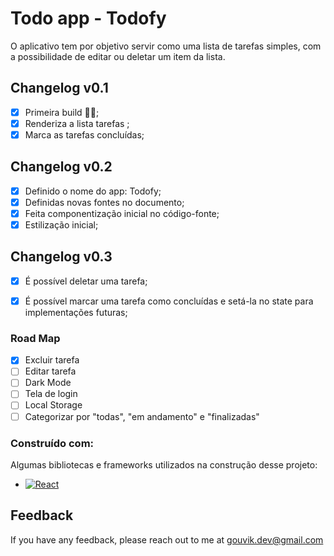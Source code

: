 # Todo app - Todofy

O aplicativo tem por objetivo servir como uma lista de tarefas simples, com a possibilidade de editar ou deletar um item da lista.



## Changelog v0.1


- [x]  Primeira build 🐱‍👤;
- [x]  Renderiza a lista tarefas ;
- [x]  Marca as tarefas concluídas;

## Changelog v0.2

- [x]  Definido o nome do app: Todofy;
- [x]  Definidas novas fontes no documento;
- [x]  Feita componentização inicial no código-fonte;
- [x]  Estilização inicial;

## Changelog v0.3

- [x]  É possível deletar uma tarefa;
- [x]  É possível marcar uma tarefa como concluídas e setá-la no state para implementações futuras;


### Road Map

- [x]  Excluir tarefa
- [ ]  Editar tarefa
- [ ]  Dark Mode
- [ ]  Tela de login
- [ ]  Local Storage
- [ ]  Categorizar por "todas", "em andamento" e "finalizadas"

### Construído com: 

Algumas bibliotecas e frameworks utilizados na construção desse projeto:

* [![React][React.js]][React-url]
<!-- * [![Bootstrap][Bootstrap.com]][Bootstrap-url] -->

## Feedback

If you have any feedback, please reach out to me at gouvik.dev@gmail.com

<!-- MARKDOWN LINKS & IMAGES -->
[React.js]: https://img.shields.io/badge/React-20232A?style=for-the-badge&logo=react&logoColor=61DAFB
[React-url]: https://reactjs.org/
[Bootstrap.com]: https://img.shields.io/badge/Bootstrap-563D7C?style=for-the-badge&logo=bootstrap&logoColor=white
[Bootstrap-url]: https://getbootstrap.com